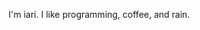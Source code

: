 I'm iari. I like programming, coffee, and rain.


<!---
iarinormanno/iarinormanno is a ✨ special ✨ repository because its `README.md` (this file) appears on your GitHub profile.
You can click the Preview link to take a look at your changes.
--->
